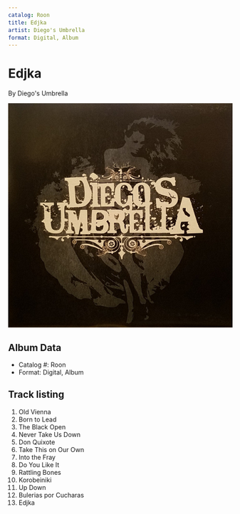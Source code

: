 ```yaml
---
catalog: Roon
title: Edjka
artist: Diego's Umbrella
format: Digital, Album
---
```


# Edjka

By Diego's Umbrella

![](../../assets/albumcovers/Diegos_Umbrella-Edjka.png)

## Album Data

- Catalog #: Roon
- Format: Digital, Album


## Track listing


1. Old Vienna
2. Born to Lead
3. The Black Open
4. Never Take Us Down
5. Don Quixote
6. Take This on Our Own
7. Into the Fray
8. Do You Like It
9. Rattling Bones
10. Korobeiniki
11. Up Down
12. Bulerias por Cucharas
13. Edjka

